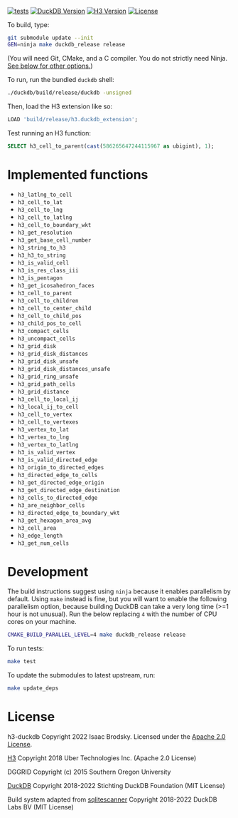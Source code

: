 [![tests](https://github.com/isaacbrodsky/h3-duckdb/actions/workflows/tests.yml/badge.svg)](https://github.com/isaacbrodsky/h3-duckdb/actions/workflows/tests.yml)
[![DuckDB Version](https://img.shields.io/static/v1?label=duckdb&message=v0.8.1&color=blue)](https://github.com/duckdb/duckdb/releases/tag/v0.8.1)
[![H3 Version](https://img.shields.io/static/v1?label=h3&message=v4.1.0&color=blue)](https://github.com/uber/h3/releases/tag/v4.1.0)
[![License](https://img.shields.io/badge/License-Apache%202.0-blue.svg)](LICENSE)

To build, type:
```sh
git submodule update --init
GEN=ninja make duckdb_release release
```
(You will need Git, CMake, and a C compiler. You do not strictly need Ninja. [See below for other options.](#development))

To run, run the bundled `duckdb` shell:
```sh
./duckdb/build/release/duckdb -unsigned
```

Then, load the H3 extension like so:
```SQL
LOAD 'build/release/h3.duckdb_extension';
```

Test running an H3 function:
```SQL
SELECT h3_cell_to_parent(cast(586265647244115967 as ubigint), 1);
```

# Implemented functions

- `h3_latlng_to_cell`
- `h3_cell_to_lat`
- `h3_cell_to_lng`
- `h3_cell_to_latlng`
- `h3_cell_to_boundary_wkt`
- `h3_get_resolution`
- `h3_get_base_cell_number`
- `h3_string_to_h3`
- `h3_h3_to_string`
- `h3_is_valid_cell`
- `h3_is_res_class_iii`
- `h3_is_pentagon`
- `h3_get_icosahedron_faces`
- `h3_cell_to_parent`
- `h3_cell_to_children`
- `h3_cell_to_center_child`
- `h3_cell_to_child_pos`
- `h3_child_pos_to_cell`
- `h3_compact_cells`
- `h3_uncompact_cells`
- `h3_grid_disk`
- `h3_grid_disk_distances`
- `h3_grid_disk_unsafe`
- `h3_grid_disk_distances_unsafe`
- `h3_grid_ring_unsafe`
- `h3_grid_path_cells`
- `h3_grid_distance`
- `h3_cell_to_local_ij`
- `h3_local_ij_to_cell`
- `h3_cell_to_vertex`
- `h3_cell_to_vertexes`
- `h3_vertex_to_lat`
- `h3_vertex_to_lng`
- `h3_vertex_to_latlng`
- `h3_is_valid_vertex`
- `h3_is_valid_directed_edge`
- `h3_origin_to_directed_edges`
- `h3_directed_edge_to_cells`
- `h3_get_directed_edge_origin`
- `h3_get_directed_edge_destination`
- `h3_cells_to_directed_edge`
- `h3_are_neighbor_cells`
- `h3_directed_edge_to_boundary_wkt`
- `h3_get_hexagon_area_avg`
- `h3_cell_area`
- `h3_edge_length`
- `h3_get_num_cells`

# Development

The build instructions suggest using `ninja` because it enables parallelism by default.
Using `make` instead is fine, but you will want to enable the following parallelism option,
because building DuckDB can take a very long time (>=1 hour is not unusual). Run the below
replacing `4` with the number of CPU cores on your machine.

```sh
CMAKE_BUILD_PARALLEL_LEVEL=4 make duckdb_release release
```

To run tests:

```sh
make test
```

To update the submodules to latest upstream, run:

```sh
make update_deps
```

# License

h3-duckdb Copyright 2022 Isaac Brodsky. Licensed under the [Apache 2.0 License](./LICENSE).

[H3](https://github.com/uber/h3) Copyright 2018 Uber Technologies Inc. (Apache 2.0 License)

DGGRID Copyright (c) 2015 Southern Oregon University

[DuckDB](https://github.com/duckdb/duckdb) Copyright 2018-2022 Stichting DuckDB Foundation (MIT License)

Build system adapted from [sqlitescanner](https://github.com/duckdblabs/sqlitescanner) Copyright 2018-2022 DuckDB Labs BV (MIT License)
